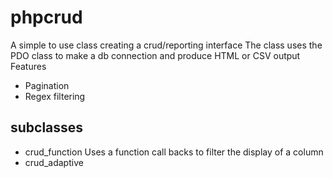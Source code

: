 # phpcrud
A simple to use class creating a crud/reporting interface
The class uses the PDO class to make a db connection and produce HTML or CSV output
Features
* Pagination
* Regex filtering
## subclasses
* crud_function
  Uses a function call backs to filter the display of a column
* crud_adaptive
    
 
